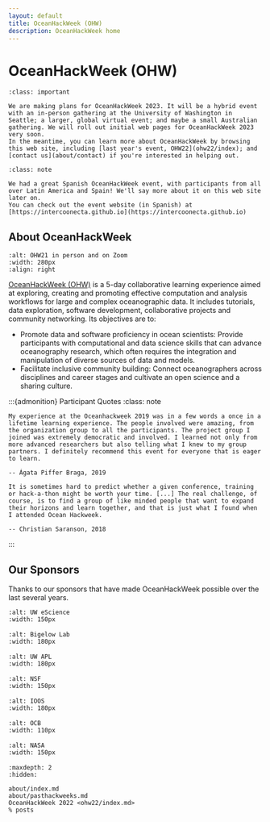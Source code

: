 ```yaml
---
layout: default
title: OceanHackWeek (OHW)
description: OceanHackWeek home
---
```


# OceanHackWeek (OHW)

```{admonition} OceanHackWeek 2023 will be on August 7 - 11!
:class: important

We are making plans for OceanHackWeek 2023. It will be a hybrid event with an in-person gathering at the University of Washington in Seattle; a larger, global virtual event; and maybe a small Australian gathering. We will roll out initial web pages for OceanHackWeek 2023 very soon. 
In the meantime, you can learn more about OceanHackWeek by browsing this web site, including [last year's event, OHW22](ohw22/index); and [contact us](about/contact) if you're interested in helping out.
```

```{admonition} OceanHackWeek en Español / in Spanish, Feb 27 - Mar 3, 2023!
:class: note

We had a great Spanish OceanHackWeek event, with participants from all over Latin America and Spain! We'll say more about it on this web site later on.
You can check out the event website (in Spanish) at [https://intercoonecta.github.io](https://intercoonecta.github.io)
```


<!-- https://getbootstrap.com/docs/4.0/components/buttons/ -->

<!-- ::::{grid} 1 2 2 2
:::{grid-item-card}  Get started

- **(start/your-first-book.md)**: a step-by-step tutorial to get started.

- **(create-a-template-book)**: get started with a simple template book.
:::
:::{grid-item-card}  Be inspired

[**The Jupyter Book Gallery**](http://gallery.jupyterbook.org): A gallery of community books that have been created with Jupyter Book.

[**The QuantEcon Python Lectures**](https://python.quantecon.org/intro.html): A full mathematical textbook built with a custom Jupyter Book theme.
:::
:::: -->

## About OceanHackWeek

```{image} assets/images/OHW21-collage-the3groups.jpg
:alt: OHW21 in person and on Zoom
:width: 280px
:align: right
```
[OceanHackWeek (OHW)](about/index) is a 5-day collaborative learning experience aimed at exploring,
creating and promoting effective computation and analysis workflows for
large and complex oceanographic data. It includes tutorials, data exploration, software development, collaborative projects and community networking.
Its objectives are to:
				
- Promote data and software proficiency in ocean scientists: Provide participants with computational and data science skills that can advance oceanography research, which often requires the integration and manipulation of diverse sources of data and models.
- Facilitate inclusive community building: Connect oceanographers across disciplines and career stages and cultivate an open science and a sharing culture.


<!-- OceanHackWeek 2021 will take place as a hybrid in-person and virtual, online event. The in-person event will take place at the Bigelow Laboratory for Ocean Sciences, in East Boothbay, Maine (US EDT, UTC-4), as an all-day workshop (approximately 9am - 5pm). For the virtual event, formal daily activities will take place over a period of up to 3 hours per day. We expect to hold these sessions in at least two time zones, USA PDT (UTC-7) and Australian EST (UTC+10). -->

<!-- ## Information For Applicants

OceanHackWeek (OHW) 2021 will take place as a hybrid in-person and virtual, online event. Applications closed on June 28, 2021. In OceanHackWeek we will explore the intersection of data science and oceanography through tutorials and hands-on “hacking” projects. To best benefit from the program, participants are expected to have some experience with Python or R programming and data analysis. -->


:::{admonition} Participant Quotes
:class: note

```{epigraph}
My experience at the Oceanhackweek 2019 was in a few words a once in a lifetime learning experience. The people involved were amazing, from the organization group to all the participants. The project group I joined was extremely democratic and involved. I learned not only from more advanced researchers but also telling what I knew to my group partners. I definitely recommend this event for everyone that is eager to learn.

-- Ágata Piffer Braga, 2019
```

```{epigraph}
It is sometimes hard to predict whether a given conference, training or hack-a-thon might be worth your time. [...] The real challenge, of course, is to find a group of like minded people that want to expand their horizons and learn together, and that is just what I found when I attended Ocean Hackweek.

-- Christian Saranson, 2018
```
:::

## Our Sponsors

Thanks to our sponsors that have made OceanHackWeek possible over the last several years.

<div class="row">
  <div class="col-4" style="margin-bottom: 1rem">

```{image} assets/images/eScience_square_logo.jpg
:alt: UW eScience
:width: 150px
```

  </div>
  <div class="col-4" style="margin-bottom: 1rem">

```{image} assets/images/BigelowLabs.png
:alt: Bigelow Lab
:width: 180px
```

  </div>
  <div class="col-4" style="margin-bottom: 1rem">

```{image} assets/images/apl_logo_blue.jpg
:alt: UW APL
:width: 180px
```

  </div>
</div>

<div class="row">
  <div class="col-4" style="margin-bottom: 1rem">

```{image} assets/images/nsf.jpeg
:alt: NSF
:width: 150px
```

  </div>
  <div class="col-4" style="margin-bottom: 1rem">

```{image} assets/images/ioos_logo.jpg
:alt: IOOS
:width: 180px
```

  </div>
  <div class="col-4" style="margin-bottom: 1rem">

```{image} assets/images/OCB_logo.png
:alt: OCB
:width: 110px
```

  </div>
</div>

<div class="row">
  <div class="col-4" style="margin-bottom: 1rem">

```{image} assets/images/logos/nasa-logo.sm.png
:alt: NASA
:width: 150px
```

  </div>
</div>

<!-- ## Location and Time Zones

In-person workshop: Bigelow Laboratory for Ocean Sciences, East Boothbay, Maine (US EDT, UTC-4).

Virtual event: We expect to hold formal sessions in at least two time zones, USA PDT (UTC-7) and Australian EST (UTC+10). -->

```{toctree}
:maxdepth: 2
:hidden:

about/index.md
about/pasthackweeks.md
OceanHackWeek 2022 <ohw22/index.md>
% posts
```
